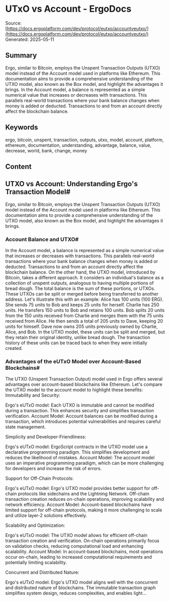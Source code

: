 # UTxO vs Account - ErgoDocs
Source: [https://docs.ergoplatform.com/dev/protocol/eutxo/accountveutxo/](https://docs.ergoplatform.com/dev/protocol/eutxo/accountveutxo/)
Generated: 2025-05-11

## Summary
Ergo, similar to Bitcoin, employs the Unspent Transaction Outputs (UTXO) model instead of the Account model used in platforms like Ethereum. This documentation aims to provide a comprehensive understanding of the UTXO model, also known as the Box model, and highlight the advantages it brings. In the Account model, a balance is represented as a simple numerical value that increases or decreases with transactions. This parallels real-world transactions where your bank balance changes when money is added or deducted. Transactions to and from an account directly affect the blockchain balance.

## Keywords
ergo, bitcoin, unspent, transaction, outputs, utxo, model, account, platform, ethereum, documentation, understanding, advantage, balance, value, decrease, world, bank, change, money

## Content
## UTXO vs Account: Understanding Ergo's Transaction Model#
Ergo, similar to Bitcoin, employs the Unspent Transaction Outputs (UTXO) model instead of the Account model used in platforms like Ethereum. This documentation aims to provide a comprehensive understanding of the UTXO model, also known as the Box model, and highlight the advantages it brings.

### Account Balance and UTXO#
In the Account model, a balance is represented as a simple numerical value that increases or decreases with transactions. This parallels real-world transactions where your bank balance changes when money is added or deducted. Transactions to and from an account directly affect the blockchain balance.
On the other hand, the UTXO model, introduced by Bitcoin, takes a different approach. It considers an individual's balance as a collection of unspent outputs, analogous to having multiple portions of bread dough. The total balance is the sum of these portions, or UTXOs. These UTXOs can be split or merged before being transferred to another address. Let's illustrate this with an example:
Alice has 100 units (100 ERG). She sends 75 units to Bob and keeps 25 units for herself.
Charlie has 250 units. He transfers 150 units to Bob and retains 100 units.
Bob splits 20 units from the 150 units received from Charlie and merges them with the 75 units received from Alice. He then sends a total of 205 units to Dave, keeping 20 units for himself.
Dave now owns 205 units previously owned by Charlie, Alice, and Bob. In the UTXO model, these units can be split and merged, but they retain their original identity, unlike bread dough. The transaction history of these units can be traced back to when they were initially created.

### Advantages of the eUTxO Model over Account-Based Blockchains#
The UTXO (Unspent Transaction Output) model used in Ergo offers several advantages over account-based blockchains like Ethereum. Let's compare the UTXO model to the account model to highlight these benefits:
Immutability and Security:

Ergo's eUTxO model: Each UTXO is immutable and cannot be modified during a transaction. This enhances security and simplifies transaction verification.
Account Model: Account balances can be modified during a transaction, which introduces potential vulnerabilities and requires careful state management.



Simplicity and Developer-Friendliness:

Ergo's eUTxO model: ErgoScript contracts in the UTXO model use a declarative programming paradigm. This simplifies development and reduces the likelihood of mistakes.
Account Model: The account model uses an imperative programming paradigm, which can be more challenging for developers and increase the risk of errors.



Support for Off-Chain Protocols:

Ergo's eUTxO model: Ergo's UTXO model provides better support for off-chain protocols like sidechains and the Lightning Network. Off-chain transaction creation reduces on-chain operations, improving scalability and network efficiency.
Account Model: Account-based blockchains have limited support for off-chain protocols, making it more challenging to scale and utilize layer-2 solutions effectively.



Scalability and Optimization:

Ergo's eUTxO model: The UTXO model allows for efficient off-chain transaction creation and verification. On-chain operations primarily focus on validation checks, reducing computational load and enhancing scalability.
Account Model: In account-based blockchains, most operations occur on-chain, leading to increased computational requirements and potentially limiting scalability.



Concurrent and Distributed Nature:

Ergo's eUTxO model: Ergo's UTXO model aligns well with the concurrent and distributed nature of blockchains. The immutable transaction graph simplifies system design, reduces complexities, and enables light...
